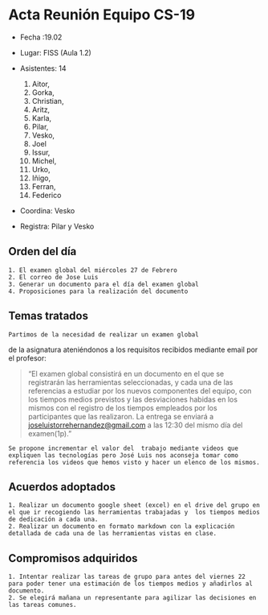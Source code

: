 # Acta Reunión Equipo CS-19

- Fecha :19.02
- Lugar: FISS (Aula 1.2)
- Asistentes: 14

    1. Aitor, 
    1. Gorka, 
    1. Christian, 
    1. Aritz,
    1. Karla,
    1. Pilar, 
    1. Vesko, 
    1. Joel
    1. Issur, 
    1. Michel, 
    1. Urko, 
    1. Iñigo, 
    1. Ferran, 
    1. Federico

- Coordina: Vesko
- Registra: Pilar y Vesko
 

## Orden del día
    1. El examen global del miércoles 27 de Febrero
    2. El correo de Jose Luis
    3. Generar un documento para el día del examen global 
    4. Proposiciones para la realización del documento

## Temas tratados
    Partimos de la necesidad de realizar un examen global
 de la asignatura ateniéndonos a los requisitos recibidos mediante email por el profesor:

>    “El examen global consistirá en un documento en el que se registrarán las 
    herramientas seleccionadas, y cada una de las referencias a estudiar por 
    los nuevos componentes del equipo, con los tiempos medios previstos y
    las desviaciones habidas en los mismos con el registro de los tiempos
    empleados por los participantes que las realizaron. La entrega se enviará 
    a joseluistorrehernandez@gmail.com a las 12:30 del mismo día del examen(1p).”
    
    Se propone incrementar el valor del  trabajo mediante videos que expliquen las tecnologías pero José Luis nos aconseja tomar como referencia los videos que hemos visto y hacer un elenco de los mismos.


## Acuerdos adoptados
    1. Realizar un documento google sheet (excel) en el drive del grupo en el que ir recogiendo las herramientas trabajadas y  los tiempos medios de dedicación a cada una.
    2. Realizar un documento en formato markdown con la explicación detallada de cada una de las herramientas vistas en clase. 

## Compromisos adquiridos
    1. Intentar realizar las tareas de grupo para antes del viernes 22 para poder tener una estimación de los tiempos medios y añadirlos al documento.
    2. Se elegirá mañana un representante para agilizar las decisiones en las tareas comunes.

